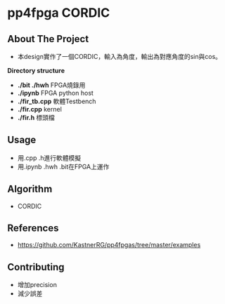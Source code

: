 # pp4fpga CORDIC

## About The Project
* 本design實作了一個CORDIC，輸入為角度，輸出為對應角度的sin與cos。

**Directory structure**
* **./bit ./hwh** FPGA燒錄用
* **./ipynb** FPGA python host
* **./fir_tb.cpp** 軟體Testbench
* **./fir.cpp** kernel
* **./fir.h** 標頭檔

## Usage
* 用.cpp .h進行軟體模擬
* 用.ipynb .hwh .bit在FPGA上運作

## Algorithm
* CORDIC

## References
* https://github.com/KastnerRG/pp4fpgas/tree/master/examples

## Contributing
* 增加precision
* 減少誤差


